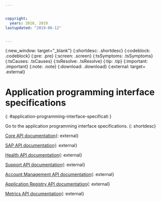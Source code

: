 ```yaml
---


copyright:
  years: 2018, 2019
lastupdated: "2019-06-12"


---
```


{:new_window: target="_blank"} 
{:shortdesc: .shortdesc} 
{:codeblock: .codeblock} 
{:pre: .pre} 
{:screen: .screen} 
{:tsSymptoms: .tsSymptoms} 
{:tsCauses: .tsCauses} 
{:tsResolve: .tsResolve} 
{:tip: .tip} 
{:important: .important} 
{:note: .note} 
{:download: .download} 
{:external: target= .external} 

# Application programming interface specifications
{: #application-programming-interface-specificati } 

Go to the application programming interface specifications.
{: shortdesc} 

[Core API documentation](https://169.46.176.94/explorer/#/instance){: external}

[SAP API
documentation](https://sap-api-customer.bluemix.net/sap/v1/docs/){: external}

[Health API
documentation](https://api.managed-solutions.cloud.ibm.com/health/v1/docs){: external}

[Support API
documentation](https://api.managed-solutions.cloud.ibm.com/support/v1/docs){: external}

[Account Management API
documentation](https://api.managed-solutions.cloud.ibm.com/acct-mgmt/v1/docs){: external}

[Application Registry API
documentation](https://api.managed-solutions.cloud.ibm.com/app-registry/v1/docs){: external}

[Metrics API
documentation](https://api.managed-solutions.cloud.ibm.com/metrics/v1/docs){: external}
